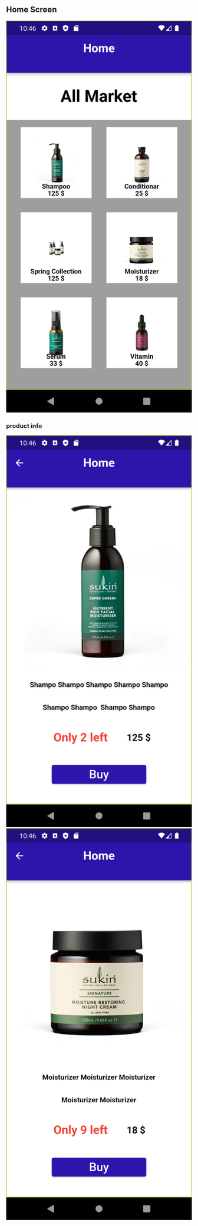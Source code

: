 
## Home Screen
<img width="616" alt="Screen Shot 2022-11-29 at 3 57 58 PM" src="Screenshot_1669763012.png">

### product info
<img width="616" alt="Screen Shot 2022-11-29 at 3 57 58 PM" src="Screenshot_1669763020.png">

<img width="616" alt="Screen Shot 2022-11-29 at 3 57 58 PM" src="Screenshot_1669763028.png">